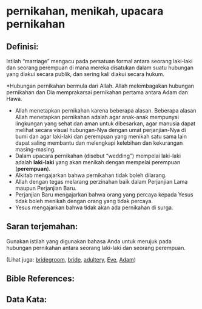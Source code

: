 # pernikahan, menikah, upacara pernikahan

## Definisi:

Istilah “marriage” mengacu pada persatuan formal antara seorang laki-laki dan seorang perempuan di mana mereka disatukan dalam suatu hubungan yang diakui secara publik, dan sering kali diakui secara hukum.

*Hubungan pernikahan bermula dari Allah. Allah melembagakan hubungan pernikahan dan Dia memprakarsai pernikahan pertama antara Adam dan Hawa.
* Allah menetapkan pernikahan karena beberapa alasan. Beberapa alasan Allah menetapkan pernikahan adalah agar anak-anak mempunyai lingkungan yang sehat dan aman untuk dibesarkan, agar manusia dapat melihat secara visual hubungan-Nya dengan umat perjanjian-Nya di bumi dan agar laki-laki dan perempuan yang menikah satu sama lain dapat saling membantu dan melengkapi kelebihan dan kekurangan masing-masing.
* Dalam upacara pernikahan (disebut “wedding”) mempelai laki-laki adalah **laki-laki** yang akan menikah dengan mempelai perempuan (**perempuan**).
* Alkitab mengajarkan bahwa pernikahan tidak boleh dilarang.
* Allah dengan tegas melarang perzinahan baik dalam Perjanjian Lama maupun Perjanjian Baru.
* Perjanjian Baru mengajarkan bahwa orang yang percaya kepada Yesus tidak boleh menikah dengan orang yang tidak percaya.
* Yesus mengajarkan bahwa tidak akan ada pernikahan di surga.

## Saran terjemahan:

Gunakan istilah yang digunakan bahasa Anda untuk merujuk pada hubungan pernikahan antara seorang laki-laki dan seorang perempuan.

(Lihat juga: [bridegroom](../other/bridegroom.md), [bride](../other/bride.md), [adultery](../kt/adultery.md), [Eve](../names/eve.md), [Adam](../names/adam.md))

## Bible References:


## Data Kata:


